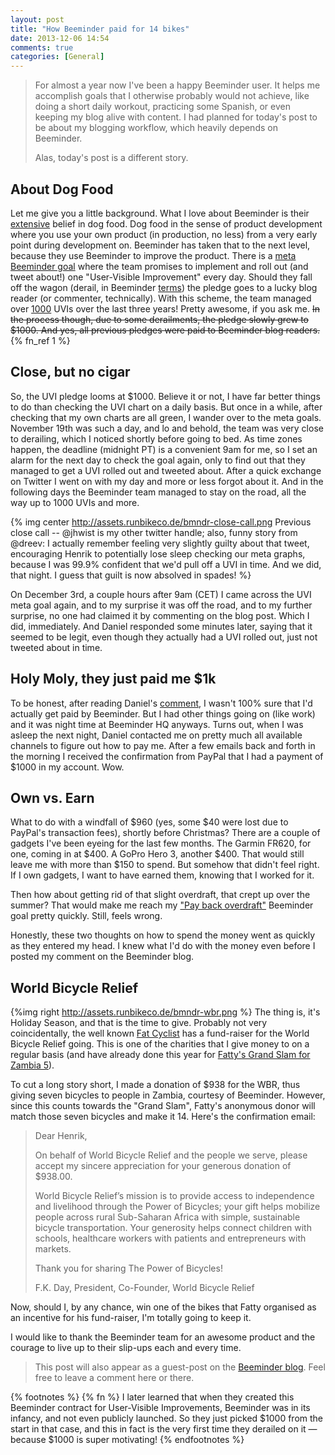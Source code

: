 ```yaml
---
layout: post
title: "How Beeminder paid for 14 bikes"
date: 2013-12-06 14:54
comments: true
categories: [General]
---
```


> For almost a year now I've been a happy Beeminder user.
> It helps me accomplish goals that I otherwise probably would not achieve, like doing a short daily workout, practicing some Spanish, or even keeping my blog alive with content.
> I had planned for today's post to be about my blogging workflow, which heavily depends on Beeminder.
>
> Alas, today's post is a different story.


## About Dog Food ##

Let me give you a little background.
What I love about Beeminder is their [extensive](http://blog.fogcreek.com/dogfooding-until-it-hurts/ "Note last paragraph about Beeminder") belief in dog food.
Dog food in the sense of product development where you use your own product (in production, no less) from a very early point during development on.
Beeminder has taken that to the next level, because they use Beeminder to improve the product.
There is a [meta Beeminder goal](https://beeminder/meta/uvi ) where the team promises to implement and roll out (and tweet about!) one "User-Visible Improvement" every day.
Should they fall off the wagon (derail, in Beeminder [terms](http://blog.beeminder.com/glossary "Yes, they have a whole glossary for their jargon")) the pledge goes to a lucky blog reader (or commenter, technically).
With this scheme, the team managed over [1000](http://blog.beeminder.com/uvi/ ) UVIs over the last three years!
Pretty awesome, if you ask me. <strike>In the process though, due to some derailments, the pledge slowly grew to $1000.
And yes, all previous pledges were paid to Beeminder blog readers.</strike>{% fn_ref 1 %}

## Close, but no cigar ##

So, the UVI pledge looms at $1000.
Believe it or not, I have far better things to do than checking the UVI chart on a daily basis.
But once in a while, after checking that my own charts are all green, I wander over to the meta goals.
November 19th was such a day, and lo and behold, the team was very close to derailing, which I noticed shortly before going to bed.
As time zones happen, the deadline (midnight PT) is a convenient 9am for me, so I set an alarm for the next day to check the goal again, only to find out that they managed to get a UVI rolled out and tweeted about.
After a quick exchange on Twitter I went on with my day and more or less forgot about it.
And in the following days the Beeminder team managed to stay on the road, all the way up to 1000 UVIs and more.

{% img center http://assets.runbikeco.de/bmndr-close-call.png Previous close call -- @jhwist is my other twitter handle; also, funny story from @dreev: I actually remember feeling very slightly guilty about that tweet, encouraging Henrik to potentially lose sleep checking our meta graphs, because I was 99.9% confident that we'd pull off a UVI in time. And we did, that night. I guess that guilt is now absolved in spades! %}

On December 3rd, a couple hours after 9am (CET) I came across the UVI meta goal
again, and to my surprise it was off the road, and to my further surprise, no
one had claimed it by commenting on the blog post. Which I did, immediately.
And Daniel responded some minutes later, saying that it seemed to be legit,
even though they actually had a UVI rolled out, just not tweeted about in time.

<!-- More -->

## Holy Moly, they just paid me $1k ##

To be honest, after reading Daniel's
[comment](http://blog.beeminder.com/blogdog/#comment-1148429531 "It starts 'Wow, yes, confirmed!' but then leaves some doubt about whether it will officially count."),
I wasn't 100% sure that I'd actually get paid by Beeminder.
But I had other things going on (like work) and it was night time at Beeminder HQ anyways.
Turns out, when I was asleep the next night, Daniel contacted me on pretty much all available channels to figure out how to pay me.
After a few emails back and forth in the morning I received the confirmation from PayPal that I had a payment of $1000 in my account. Wow.

## Own vs. Earn ##

What to do with a windfall of $960 (yes, some $40 were lost due to PayPal's
transaction fees), shortly before Christmas? There are a couple of gadgets
I've been eyeing for the last few months. The Garmin FR620, for one, coming in
at $400. A GoPro Hero 3, another $400. That would still leave me with more
than $150 to spend. But somehow that didn't feel right. If I own gadgets, I
want to have earned them, knowing that I worked for it.

Then how about getting rid of that slight overdraft, that crept up over the summer?
That would make me reach my ["Pay back overdraft"](https://www.beeminder.com/jhwist/dkb-zero ) Beeminder goal pretty quickly.
Still, feels wrong.

Honestly, these two thoughts on how to spend the money went as quickly as they entered my head.
I knew what I'd do with the money even before I posted my comment on the Beeminder blog.

## World Bicycle Relief ##

{%img right http://assets.runbikeco.de/bmndr-wbr.png %}
The thing is, it's Holiday Season, and that is the time to give.
Probably not very coincidentally, the well known [Fat Cyclist](http://www.fatcyclist.com/ ) has a fund-raiser for the World Bicycle Relief going.
This is one of the charities that I give money to on a regular basis (and have already done this year for
[Fatty's Grand Slam for Zambia 5](http://www.fatcyclist.com/2013/11/30/grand-slam-for-zambia-the-power-of-5/ "Excerpt: because of our donations, thousands of children will be able to stay in school. And get better jobs. And have better medical care.
And have better lives. Because of the bicycle. And because of you.")).

To cut a long story short, I made a donation of $938 for the WBR, thus giving seven bicycles to people in Zambia, courtesy of Beeminder.
However, since this counts towards the "Grand Slam", Fatty's anonymous donor will match those seven bicycles and make it 14.
Here's the confirmation email:

> Dear Henrik,
>
> On behalf of World Bicycle Relief and the people we serve, please accept my
> sincere appreciation for your generous donation of $938.00.
>
> World Bicycle Relief’s mission is to provide access to independence and
> livelihood through the Power of Bicycles; your gift helps mobilize people
> across rural Sub-Saharan Africa with simple, sustainable bicycle
> transportation. Your generosity helps connect children with schools,
> healthcare workers with patients and entrepreneurs with markets.
>
> Thank you for sharing The Power of Bicycles!
>
> F.K. Day,
> President, Co-Founder, World Bicycle Relief

Now, should I, by any chance, win one of the bikes that Fatty organised as an
incentive for his fund-raiser, I'm totally going to keep it.

I would like to thank the Beeminder team for an awesome product and the courage
to live up to their slip-ups each and every time.

> This post will also appear as a guest-post on the [Beeminder blog](http://blog.beeminder.com).
> Feel free to leave a comment here or there.

{% footnotes %}
 {% fn %} I later learned that when they created this Beeminder contract for User-Visible Improvements,
Beeminder was in its infancy, and not even publicly launched. So they just picked $1000
from the start in that case, and this in fact is the very first time they derailed on it — because $1000 is super motivating!
{% endfootnotes %}
